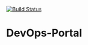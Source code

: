 [![Build Status](https://dev.azure.com/gammawebsolutions/DevOps%20Portal/_apis/build/status/CI?branchName=master)](https://dev.azure.com/gammawebsolutions/DevOps%20Portal/_build/latest?definitionId=7&branchName=master)

# DevOps-Portal
